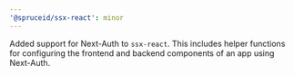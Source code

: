 ```yaml
---
'@spruceid/ssx-react': minor
---
```


Added support for Next-Auth to `ssx-react`. This includes helper functions for configuring the frontend and backend components of an app using Next-Auth.